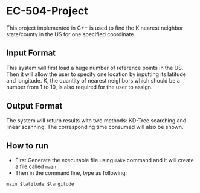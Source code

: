 # EC-504-Project

This project implemented in C++ is used to find the K nearest neighbor state/county in the US for one specified coordinate. 

## Input Format

This system will first load a huge number of reference points in the US. Then it will allow the user to specify one location by inputting its latitude and longitude. K, the quantity of nearest neighbors which should be a number from 1 to 10, is also required for the user to assign.

## Output Format

The system will return results with two methods: KD-Tree searching and linear scanning. The corresponding time consumed will also be shown.

## How to run

- First Generate the executable file using `make` command and it will create a file called `main`
- Then in the command line, type as following:
```shell
main $latitude $langitude
```
